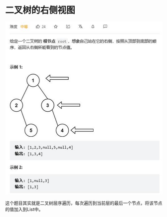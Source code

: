 # 二叉树的右侧视图

![rightsideview](../../img/rightSideView.jpg)

这个题目其实就是二叉树层序遍历，每次遍历到当前层的最后一个节点，将该节点的值加入到List中。